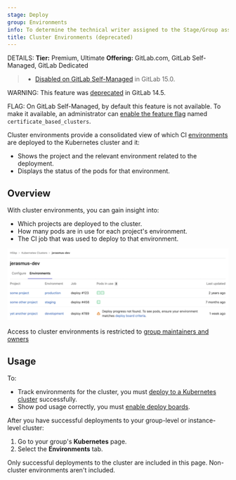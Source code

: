 ```yaml
---
stage: Deploy
group: Environments
info: To determine the technical writer assigned to the Stage/Group associated with this page, see https://handbook.gitlab.com/handbook/product/ux/technical-writing/#assignments
title: Cluster Environments (deprecated)
---
```


DETAILS:
**Tier:** Premium, Ultimate
**Offering:** GitLab.com, GitLab Self-Managed, GitLab Dedicated

> - [Disabled on GitLab Self-Managed](https://gitlab.com/gitlab-org/gitlab/-/issues/353410) in GitLab 15.0.

WARNING:
This feature was [deprecated](https://gitlab.com/groups/gitlab-org/configure/-/epics/8) in GitLab 14.5.

FLAG:
On GitLab Self-Managed, by default this feature is not available. To make it available, an administrator can [enable the feature flag](../../administration/feature_flags.md) named `certificate_based_clusters`.

Cluster environments provide a consolidated view of which CI [environments](../../ci/environments/_index.md) are
deployed to the Kubernetes cluster and it:

- Shows the project and the relevant environment related to the deployment.
- Displays the status of the pods for that environment.

## Overview

With cluster environments, you can gain insight into:

- Which projects are deployed to the cluster.
- How many pods are in use for each project's environment.
- The CI job that was used to deploy to that environment.

![Cluster environments page](img/cluster_environments_table_v12_3.png)

Access to cluster environments is restricted to
[group maintainers and owners](../permissions.md#group-members-permissions)

## Usage

To:

- Track environments for the cluster, you must
  [deploy to a Kubernetes cluster](../project/clusters/deploy_to_cluster.md)
  successfully.
- Show pod usage correctly, you must
  [enable deploy boards](../project/deploy_boards.md#enabling-deploy-boards).

After you have successful deployments to your group-level or instance-level cluster:

1. Go to your group's **Kubernetes** page.
1. Select the **Environments** tab.

Only successful deployments to the cluster are included in this page.
Non-cluster environments aren't included.
